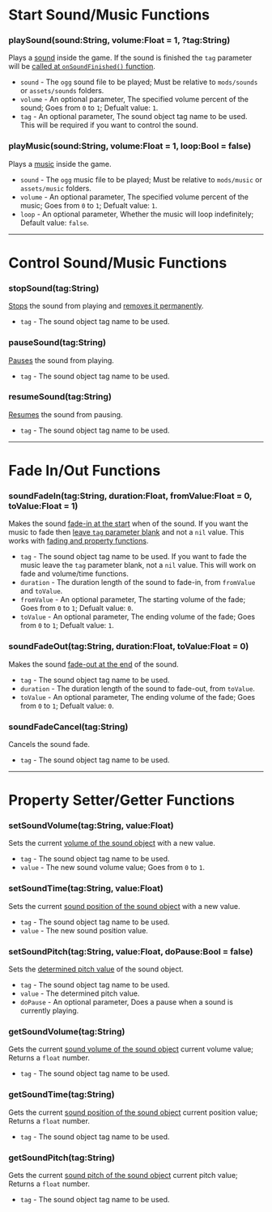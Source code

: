 # Start Sound/Music Functions
### playSound(sound:String, volume:Float = 1, ?tag:String)
Plays a <ins>sound</ins> inside the game. If the sound is finished the `tag` parameter will be <ins>called at `onSoundFinished()` function</ins>.

- `sound` - The `ogg` sound file to be played; Must be relative to `mods/sounds` or `assets/sounds` folders.
- `volume` - An optional parameter, The specified volume percent of the sound; Goes from `0` to `1`; Defualt value: `1`.
- `tag` - An optional parameter, The sound object tag name to be used. This will be required if you want to control the sound.

### playMusic(sound:String, volume:Float = 1, loop:Bool = false)
Plays a <ins>music</ins> inside the game.

- `sound` - The `ogg` music file to be played; Must be relative to `mods/music` or `assets/music` folders.
- `volume` - An optional parameter, The specified volume percent of the music; Goes from `0` to `1`; Defualt value: `1`.
- `loop` - An optional parameter, Whether the music will loop indefinitely; Default value: `false`.

***

# Control Sound/Music Functions
### stopSound(tag:String)
<ins>Stops</ins> the sound from playing and <ins>removes it permanently</ins>.

- `tag` - The sound object tag name to be used.

### pauseSound(tag:String)
<ins>Pauses</ins> the sound from playing.

- `tag` - The sound object tag name to be used.

### resumeSound(tag:String)
<ins>Resumes</ins> the sound from pausing.

- `tag` - The sound object tag name to be used.

***

# Fade In/Out Functions
### soundFadeIn(tag:String, duration:Float, fromValue:Float = 0, toValue:Float = 1)
Makes the sound <ins>fade-in at the start</ins> when of the sound. If you want the music to fade then <ins>leave `tag` parameter blank</ins> and not a `nil` value. This works with <ins>fading and property functions</ins>.

- `tag` - The sound object tag name to be used. If you want to fade the music leave the `tag` parameter blank, not a `nil` value. This will work on fade and volume/time functions.
- `duration` - The duration length of the sound to fade-in, from `fromValue` and `toValue`.
- `fromValue` - An optional parameter, The starting volume of the fade; Goes from `0` to `1`; Defualt value: `0`.
- `toValue` - An optional parameter, The ending volume of the fade; Goes from `0` to `1`; Defualt value: `1`.

### soundFadeOut(tag:String, duration:Float, toValue:Float = 0)
Makes the sound <ins>fade-out at the end</ins> of the sound.

- `tag` - The sound object tag name to be used.
- `duration` - The duration length of the sound to fade-out, from `toValue`.
- `toValue` - An optional parameter, The ending volume of the fade; Goes from `0` to `1`; Defualt value: `0`.

### soundFadeCancel(tag:String)
Cancels the sound fade.

- `tag` - The sound object tag name to be used.

***

# Property Setter/Getter Functions
### setSoundVolume(tag:String, value:Float)
Sets the current <ins>volume of the sound object</ins> with a new value.

- `tag` - The sound object tag name to be used.
- `value` - The new sound volume value; Goes from `0` to `1`.

### setSoundTime(tag:String, value:Float)
Sets the current <ins>sound position of the sound object</ins> with a new value.

- `tag` - The sound object tag name to be used.
- `value` - The new sound position value.

### setSoundPitch(tag:String, value:Float, doPause:Bool = false)
Sets the <ins>determined pitch value</ins> of the sound object.

- `tag` - The sound object tag name to be used.
- `value` - The determined pitch value.
- `doPause` - An optional parameter, Does a pause when a sound is currently playing.

### getSoundVolume(tag:String)
Gets the current <ins>sound volume of the sound object</ins> current volume value; Returns a `float` number.

- `tag` - The sound object tag name to be used.

### getSoundTime(tag:String)
Gets the current <ins>sound position of the sound object</ins> current position value; Returns a `float` number.

- `tag` - The sound object tag name to be used.

### getSoundPitch(tag:String)
Gets the current <ins>sound pitch of the sound object</ins> current pitch value; Returns a `float` number.

- `tag` - The sound object tag name to be used.